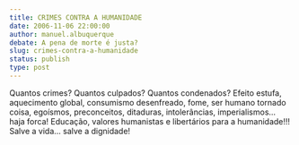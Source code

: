 ```yaml
---
title: CRIMES CONTRA A HUMANIDADE
date: 2006-11-06 22:00:00
author: manuel.albuquerque
debate: A pena de morte é justa?
slug: crimes-contra-a-humanidade
status: publish 
type: post
---
```


Quantos crimes? Quantos culpados? Quantos condenados? Efeito estufa, aquecimento global, consumismo desenfreado, fome, ser humano tornado coisa, egoísmos, preconceitos, ditaduras, intolerâncias, imperialismos... haja forca!
Educação, valores humanistas e libertários para a humanidade!!!
Salve a vida... salve a dignidade!
